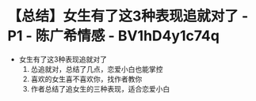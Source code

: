 # 【总结】女生有了这3种表现追就对了 - P1 - 陈广希情感 - BV1hD4y1c74q

-   女生有了这3种表现追就对了
    1.  怂追就对，总结了几点，恋爱小白也能掌控
    2.  喜欢的女生喜不喜欢你，找作者教你
    3.  作者总结了追女生的三种表现，适合恋爱小白